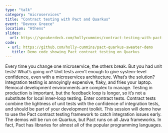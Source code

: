 ```yaml
---
type: "talk"
category: "microservices"
title: "Contract testing with Pact and Quarkus"
event: "Devoxx Greece"
location: "Athens"
slides:
  url: https://speakerdeck.com/hollycummins/contract-testing-with-pact-and-quarkus
code: 
 - url: https://github.com/holly-cummins/pact-quarkus-sweater-demo
   title: Demo code showing Pact contract testing on Quarkus
---
```

Every time you change one microservice, the others break. But you had unit tests! 
What’s going on? Unit tests aren’t enough to give system-level confidence, even with a microservices architecture. 
What’s the solution? Integration testing is annoyingly expensive, flaky, and fries your laptop. 
Remocal development environments are complex to manage. 
Testing in production is important, but the feedback loop is longer, so it’s not a substitute for local inner-loop testing. 
Enter contract tests. Contract tests combine the lightness of unit tests with the confidence of integration tests, and should be part of your development toolkit. 
This session will demo how to use the Pact contract testing framework to catch integration issues early. 
The demos will be run on Quarkus, but Pact runs on all Java frameworks. In fact, Pact has libraries for almost all of the popular programming languages.